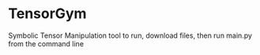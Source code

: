 # TensorGym
Symbolic Tensor Manipulation tool
to run, download files, then run main.py from the command line
